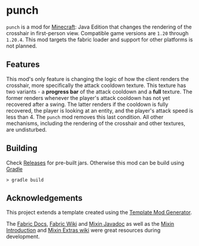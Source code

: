 # punch

`punch` is a mod for [Minecraft](https://www.minecraft.net/): Java Edition that
changes the rendering of the crosshair in first-person view. Compatible game
versions are `1.20` through `1.20.4`. This mod targets the fabric loader and
support for other platforms is not planned.

## Features

This mod's only feature is changing the logic of how the client renders the
crosshair, more specifically the attack cooldown texture. This texture has two
variants - a **progress bar** of the attack cooldown and a **full** texture. The
former renders whenever the player's attack cooldown has not yet recovered after
a swing. The latter renders if the cooldown is fully recovered, the player is
looking at an entity, and the player's attack speed is less than 4. The `punch`
mod removes this last condition. All other mechanisms, including the rendering
of the crosshair and other textures, are undisturbed.

## Building

Check [Releases](https://github.com/safeliquids/punch/releases) for pre-built
jars. Otherwise this mod can be build using [Gradle](https://gradle.org/)
``` console
> gradle build
``` 

## Acknowledgements

This project extends a template created using the
[Template Mod Generator](https://fabricmc.net/develop/template/).

The [Fabric Docs](https://docs.fabricmc.net/develop/),
[Fabric Wiki](https://wiki.fabricmc.net/)
and [Mixin Javadoc](https://jenkins.liteloader.com/view/Other/job/Mixin/javadoc/index.html)
as well as the [Mixin Introduction](https://github.com/SpongePowered/Mixin/wiki#introduction-series)
and [Mixin Extras wiki](https://github.com/LlamaLad7/MixinExtras/wiki)
were great resources during development.
